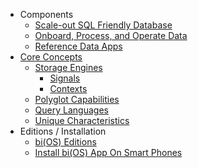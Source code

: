 - Components
  - [Scale-out SQL Friendly Database](/docs/content/getting-started/database.md)
  - [Onboard, Process, and Operate Data](/docs/content/getting-started/zerocode.md)
  - [Reference Data Apps](/docs/content/getting-started/reference-apps.md)
- [Core Concepts](/docs/content/getting-started/concepts.md)
  - [Storage Engines](/docs/content/getting-started/storage.md)
    - [Signals](/docs/content/getting-started/signals.md)
    - [Contexts](/docs/content/getting-started/contexts.md)
  - [Polyglot Capabilities](/docs/content/getting-started/polyglot.md)
  - [Query Languages](/docs/content/getting-started/languages.md)
  - [Unique Characteristics](/docs/content/getting-started/unique.md)
- Editions / Installation
  - [bi(OS) Editions](/docs/content/getting-started/editions.md)
  - [Install bi(OS) App On Smart Phones](/docs/content/getting-started/install-mobile.md)
<!--
  - [Signup](/docs/content/getting-started/signup.md)
  - [SignIn](/docs/content/getting-started/signin.md)
-->
<!--
- 10 minute tour
  - [Create a Signal](/docs/content/getting-started/createsignal.md)
  - [Load Data](/docs/content/getting-started/loaddata.md)
  - [Insights](/docs/content/getting-started/insights.md)
-->
